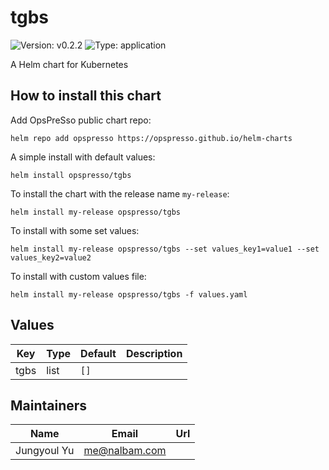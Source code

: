 # tgbs

![Version: v0.2.2](https://img.shields.io/badge/Version-v0.2.2-informational?style=flat-square) ![Type: application](https://img.shields.io/badge/Type-application-informational?style=flat-square)

A Helm chart for Kubernetes

## How to install this chart

Add OpsPreSso public chart repo:

```console
helm repo add opspresso https://opspresso.github.io/helm-charts
```

A simple install with default values:

```console
helm install opspresso/tgbs
```

To install the chart with the release name `my-release`:

```console
helm install my-release opspresso/tgbs
```

To install with some set values:

```console
helm install my-release opspresso/tgbs --set values_key1=value1 --set values_key2=value2
```

To install with custom values file:

```console
helm install my-release opspresso/tgbs -f values.yaml
```

## Values

| Key | Type | Default | Description |
|-----|------|---------|-------------|
| tgbs | list | `[]` |  |

## Maintainers

| Name | Email | Url |
| ---- | ------ | --- |
| Jungyoul Yu | me@nalbam.com |  |
